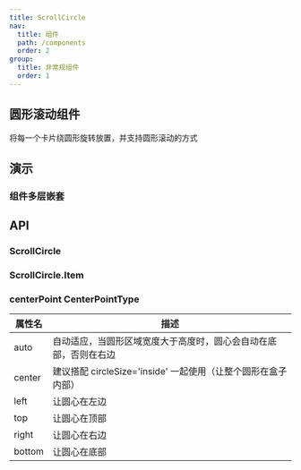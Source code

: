 ```yaml
---
title: ScrollCircle
nav:
  title: 组件
  path: /components
  order: 2
group:
  title: 非常规组件
  order: 1
---
```


## 圆形滚动组件

将每一个卡片绕圆形旋转放置，并支持圆形滚动的方式

## 演示

### 组件多层嵌套

<code src="../demo/scroll-circle/demo7.tsx"></code>

<!-- <code src="../demo/scroll-circle/demo6.tsx"></code>

### 常规使用

<code src="../demo/scroll-circle/demo1.tsx"></code>

### 分页使用

<code src="../demo/scroll-circle/demo2.tsx"></code>

### 设置卡片间距和不均分排列

<code src="../demo/scroll-circle/demo3.tsx"></code>

### 设置各方向上的圆心 (centerPoint)

<code src="../demo/scroll-circle/demo4.tsx"></code>

### 操作旋转

<code src="../demo/scroll-circle/demo5.tsx"></code> -->

## API

### ScrollCircle

<API id="ScrollCircle"></API>

### ScrollCircle.Item

<API id="ScrollCircleItem"></API>

### centerPoint <Badge>CenterPointType</Badge>

|  属性名   | 描述  |
|  ----  | ----  |
| auto  | 自动适应，当圆形区域宽度大于高度时，圆心会自动在底部，否则在右边 |
| center  | 建议搭配 circleSize='inside' 一起使用（让整个圆形在盒子内部） |
| left | 让圆心在左边 |
| top | 让圆心在顶部 |
| right | 让圆心在右边 |
| bottom | 让圆心在底部 |
